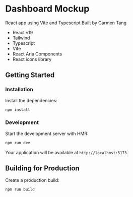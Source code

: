 # Dashboard Mockup

React app using Vite and Typescript 
Built by Carmen Tang

- React v19
- Tailwind
- Typescript
- Vite
- React Aria Components
- React icons library


## Getting Started

### Installation

Install the dependencies:

```bash
npm install
```

### Development

Start the development server with HMR:

```bash
npm run dev
```

Your application will be available at `http://localhost:5173`.

## Building for Production

Create a production build:

```bash
npm run build
```

